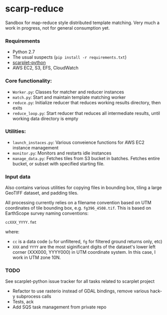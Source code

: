 # scarp-reduce
Sandbox for map-reduce style distributed template matching. Very much a work in progress, not for general consumption yet.

### Requirements
- Python 2.7
- The usual suspects (`pip install -r requirements.txt`)
- [scarplet-python](https://github.com/rmsare/scarplet-python)
- AWS EC2, S3, EFS, CloudWatch

### Core functionality:
- `Worker.py`: Classes for matcher and reducer instances
- `match.py`: Start and maintain template matching worker
- `reduce.py`: Initialize reducer that reduces working results directory, then exits
- `reduce_loop.py`: Start reducer that reduces all intermediate results, until working data directory is empty

### Utilities:
- `launch_instaces.py`: Various conveience functions for AWS EC2 instance management
- `monitor.py`: Monitors and restarts idle instances
- `manage_data.py`: Fetches tiles from S3 bucket in batches. Fetches entire bucket, or subset with specified starting file.

### Input data
Also contains various utilities for copying files in bounding box, tiling a large GeoTIFF dataset, and padding tiles. 

All processing currently relies on a filename convention based on UTM coordinates of tile bounding box, e.g. `fg396_4508.tif`. This is based on EarthScope survey naming conventions:

`ccXXX_YYYY.fmt`

where:  
- `cc` is a data code (`u` for unfiltered, `fg` for filtered ground returns only, etc)
- `XXX` and `YYYY` are the most siginificant digits of the dataset's lower left corner (XXX000, YYYY000) in UTM coordinate system. In this case, I work in UTM zone 10N.

### TODO
See scarplet-python issue tracker for all tasks related to scarplet project

- Refactor to use rasterio instead of GDAL bindings, remove various hack-y subprocess calls
- Tests, ack
- Add SQS task management from private repo
